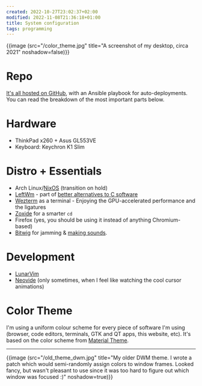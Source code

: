 ```yaml
---
created: 2022-10-27T23:02:37+02:00
modified: 2022-11-08T21:36:18+01:00
title: System configuration
tags: programming
---
```


{{image (src="/color_theme.jpg" title="A screenshot of my desktop, circa 2021" noshadow=false)}}

# Repo

[It's all hosted on GitHub](https://github.com/Wint3rmute/dotfiles), with an
Ansible playbook for auto-deployments. You can read the breakdown of the most
important parts below.

# Hardware

- ThinkPad x260 + Asus GL553VE
- Keyboard: Keychron K1 Slim

# Distro + Essentials

- Arch Linux/[NixOS](/nixos) (transition on hold)
- [LeftWm](http://leftwm.org/) - part of [better alternatives to C
  software](/alternatives)
- [Wezterm](https://wezfurlong.org/wezterm/) as a terminal - Enjoying the
  GPU-accelerated performance and the ligatures
- [Zoxide](https://github.com/ajeetdsouza/zoxide) for a smarter `cd`
- Firefox (yes, you should be using it instead of anything Chromium-based)
- [Bitwig](https://www.bitwig.com/) for jamming & [making
  sounds](/making-music-linux).

# Development

- [LunarVim](https://lunarvim.org)
- [Neovide](https://neovide.dev) (only sometimes, when I feel like watching the cool cursor animations)

# Color Theme

I'm using a uniform colour scheme for every piece of software I'm using
(browser, code editors, terminals, GTK and QT apps, this website, etc).
It's based on the color scheme from [Material Theme](https://material-theme.com/).

---

{{image (src="/old_theme_dwm.jpg" title="My older DWM theme. I wrote a patch which would semi-randomly assign colors to window frames. Looked fancy, but wasn't pleasant to use since it was too hard to figure out which window was focused :)" noshadow=true)}}
